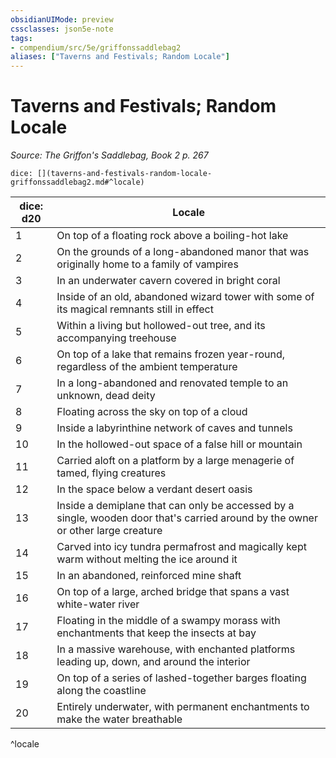 ```yaml
---
obsidianUIMode: preview
cssclasses: json5e-note
tags:
- compendium/src/5e/griffonssaddlebag2
aliases: ["Taverns and Festivals; Random Locale"]
---
```

# Taverns and Festivals; Random Locale
*Source: The Griffon's Saddlebag, Book 2 p. 267* 

`dice: [](taverns-and-festivals-random-locale-griffonssaddlebag2.md#^locale)`

| dice: d20 | Locale |
|-----------|--------|
| 1 | On top of a floating rock above a boiling-hot lake |
| 2 | On the grounds of a long-abandoned manor that was originally home to a family of vampires |
| 3 | In an underwater cavern covered in bright coral |
| 4 | Inside of an old, abandoned wizard tower with some of its magical remnants still in effect |
| 5 | Within a living but hollowed-out tree, and its accompanying treehouse |
| 6 | On top of a lake that remains frozen year-round, regardless of the ambient temperature |
| 7 | In a long-abandoned and renovated temple to an unknown, dead deity |
| 8 | Floating across the sky on top of a cloud |
| 9 | Inside a labyrinthine network of caves and tunnels |
| 10 | In the hollowed-out space of a false hill or mountain |
| 11 | Carried aloft on a platform by a large menagerie of tamed, flying creatures |
| 12 | In the space below a verdant desert oasis |
| 13 | Inside a demiplane that can only be accessed by a single, wooden door that's carried around by the owner or other large creature |
| 14 | Carved into icy tundra permafrost and magically kept warm without melting the ice around it |
| 15 | In an abandoned, reinforced mine shaft |
| 16 | On top of a large, arched bridge that spans a vast white-water river |
| 17 | Floating in the middle of a swampy morass with enchantments that keep the insects at bay |
| 18 | In a massive warehouse, with enchanted platforms leading up, down, and around the interior |
| 19 | On top of a series of lashed-together barges floating along the coastline |
| 20 | Entirely underwater, with permanent enchantments to make the water breathable |
^locale